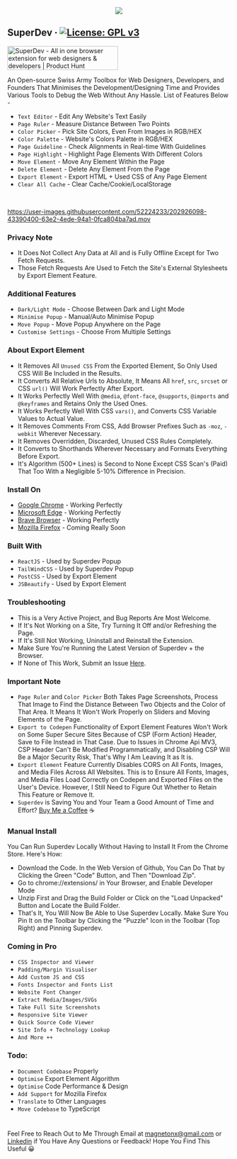 <p align="center">
  <img src="https://github.com/twoabd/superdev/blob/main/screenshots/github/1.png">
</p>

## SuperDev &middot; [![License: GPL v3](https://img.shields.io/badge/License-GPLv3-blue.svg)](https://www.gnu.org/licenses/gpl-3.0)

<a href="https://www.producthunt.com/posts/superdev?utm_source=badge-featured&utm_medium=badge&utm_souce=badge-superdev" target="_blank"><img src="https://api.producthunt.com/widgets/embed-image/v1/featured.svg?post_id=368130&theme=light" alt="SuperDev - All&#0032;in&#0032;one&#0032;browser&#0032;extension&#0032;for&#0032;web&#0032;designers&#0032;&#0038;&#0032;developers | Product Hunt" style="width: 250px; height: 54px;" width="250" height="54" /></a>

An Open-source Swiss Army Toolbox for Web Designers, Developers, and Founders That Minimises the Development/Designing Time and Provides Various Tools to Debug the Web Without Any Hassle. List of Features Below -

* ```Text Editor``` - Edit Any Website's Text Easily
* ```Page Ruler``` - Measure Distance Between Two Points
* ```Color Picker``` - Pick Site Colors, Even From Images in RGB/HEX
* ```Color Palette``` - Website's Colors Palette in RGB/HEX
* ```Page Guideline``` - Check Alignments in Real-time With Guidelines
* ```Page Highlight``` - Highlight Page Elements With Different Colors
* ```Move Element``` - Move Any Element Within the Page
* ```Delete Element``` - Delete Any Element From the Page
* ```Export Element``` - Export HTML + Used CSS of Any Page Element
* ```Clear All Cache``` - Clear Cache/Cookie/LocalStorage
<br>

https://user-images.githubusercontent.com/52224233/202926098-43390400-63e2-4ede-94a1-0fca804ba7ad.mov

### Privacy Note
* It Does Not Collect Any Data at All and is Fully Offline Except for Two Fetch Requests.
* Those Fetch Requests Are Used to Fetch the Site's External Stylesheets by Export Element Feature.

### Additional Features
* ```Dark/Light Mode``` - Choose Between Dark and Light Mode
* ```Minimise Popup``` - Manual/Auto Minimise Popup
* ```Move Popup``` - Move Popup Anywhere on the Page
* ```Customise Settings``` - Choose From Multiple Settings

### About Export Element
* It Removes All ```Unused CSS``` From the Exported Element, So Only Used CSS Will Be Included in the Results.
* It Converts All Relative Urls to Absolute, It Means All ```href```, ```src```, ```srcset``` or CSS ```url()``` Will Work Perfectly After Export.
* It Works Perfectly Well With ```@media```, ```@font-face```, ```@supports```, ```@imports``` and ```@keyframes``` and Retains Only the Used Ones.
* It Works Perfectly Well With CSS ```vars()```, and Converts CSS Variable Values to Actual Value.
* It Removes Comments From CSS, Add Browser Prefixes Such as ```-moz```, ```-webkit``` Wherever Necessary.
* It Removes Overridden, Discarded, Unused CSS Rules Completely.
* It Converts to Shorthands Wherever Necessary and Formats Everything Before Export.
* It's Algorithm (500+ Lines) is Second to None Except CSS Scan's (Paid) That Too With a Negligible 5-10% Difference in Precision.

### Install On
* [Google Chrome](https://chrome.google.com/webstore/detail/superdev/jlkikimlceonbmfjieipbonnglnlchhl) - Working Perfectly
* [Microsoft Edge](https://chrome.google.com/webstore/detail/superdev/jlkikimlceonbmfjieipbonnglnlchhl) - Working Perfectly
* [Brave Browser](https://chrome.google.com/webstore/detail/superdev/jlkikimlceonbmfjieipbonnglnlchhl) - Working Perfectly
* [Mozilla Firefox]() - Coming Really Soon<br>

### Built With
* ```ReactJS``` - Used by Superdev Popup
* ```TailWindCSS``` - Used by Superdev Popup
* ```PostCSS``` - Used by Export Element
* ```JSBeautify``` - Used by Export Element

### Troubleshooting
* This is a Very Active Project, and Bug Reports Are Most Welcome.
* If It's Not Working on a Site, Try Turning It Off and/or Refreshing the Page.
* If It's Still Not Working, Uninstall and Reinstall the Extension.
* Make Sure You're Running the Latest Version of Superdev + the Browser.
* If None of This Work, Submit an Issue [Here](Https://github.com/twoabd/superdev/issues/new).

### Important Note
* ```Page Ruler``` and ```Color Picker``` Both Takes Page Screenshots, Process That Image to Find the Distance Between Two Objects and the Color of That Area. It Means It Won't Work Properly on Sliders and Moving Elements of the Page.
* ```Export to Codepen``` Functionality of Export Element Features Won't Work on Some Super Secure Sites Because of CSP (Form Action) Header, Save to File Instead in That Case. Due to Issues in Chrome Api MV3, CSP Header Can't Be Modified Programmatically, and Disabling CSP Will Be a Major Security Risk, That's Why I Am Leaving It as It is.
* ```Export Element``` Feature Currently Disables CORS on All Fonts, Images, and Media Files Across All Websites. This is to Ensure All Fonts, Images, and Media Files Load Correctly on Codepen and Exported Files on the User's Device. However, I Still Need to Figure Out Whether to Retain This Feature or Remove It.
* ```Superdev``` is Saving You and Your Team a Good Amount of Time and Effort? [Buy Me a Coffee](Https://www.buymeacoffee.com/abdollah) ☕

### Manual Install
You Can Run Superdev Locally Without Having to Install It From the Chrome Store. Here's How:

* Download the Code. In the Web Version of Github, You Can Do That by Clicking the Green "Code" Button, and Then "Download Zip".
* Go to chrome://extensions/ in Your Browser, and Enable Developer Mode
* Unzip First and Drag the Build Folder or Click on the "Load Unpacked" Button and Locate the Build Folder.
* That's It, You Will Now Be Able to Use Superdev Locally. Make Sure You Pin It on the Toolbar by Clicking the "Puzzle" Icon in the Toolbar (Top Right) and Pinning Superdev.

### Coming in Pro
* ```CSS Inspector and Viewer```
* ```Padding/Margin Visualiser```
* ```Add Custom JS and CSS```
* ```Fonts Inspector and Fonts List```
* ```Website Font Changer```
* ```Extract Media/Images/SVGs```
* ```Take Full Site Screenshots```
* ```Responsive Site Viewer```
* ```Quick Source Code Viewer```
* ```Site Info + Technology Lookup```
* ```And More ++```

### Todo:
* ```Document Codebase``` Properly
* ```Optimise``` Export Element Algorithm
* ```Optimise``` Code Performance & Design
* ```Add Support``` for Mozilla Firefox
* ```Translate``` to Other Languages
* ```Move Codebase``` to TypeScript
#
Feel Free to Reach Out to Me Through Email at magnetonx@gmail.com or [Linkedin](https://www.linkedin.com/in/abdullahchoudhary/) if You Have Any Questions or Feedback! Hope You Find This Useful 😀
